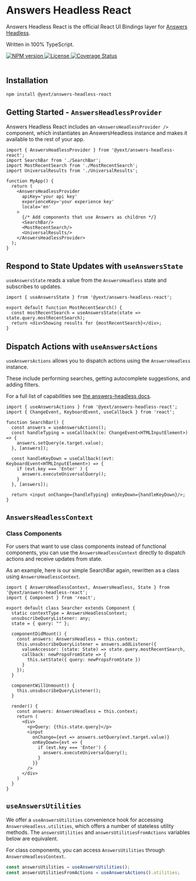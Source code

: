 # Answers Headless React

Answers Headless React is the official React UI Bindings layer for [Answers Headless](https://www.npmjs.com/package/@yext/answers-headless).

Written in 100% TypeScript.

<div>
  <a href="https://npmjs.org/package/@yext/answers-headless-react">
    <img src="https://img.shields.io/npm/v/@yext/answers-headless-react" alt="NPM version"/>
  </a>
  <a href="./LICENSE">
    <img src="https://img.shields.io/badge/License-BSD%203--Clause-blue.svg" alt="License"/>
  </a>
  <a href='https://coveralls.io/github/yext/answers-headless-react?branch=main'>
    <img src='https://coveralls.io/repos/github/yext/answers-headless-react/badge.svg?branch=main' alt='Coverage Status' />
  </a>
</div>
<br>

## Installation

```shell
npm install @yext/answers-headless-react
```

## Getting Started - `AnswersHeadlessProvider`

Answers Headless React includes an `<AnswersHeadlessProvider />` component, which instantiates an AnswersHeadless instance and makes it available to the rest of your app.

```tsx
import { AnswersHeadlessProvider } from '@yext/answers-headless-react';
import SearchBar from './SearchBar';
import MostRecentSearch from './MostRecentSearch';
import UniversalResults from './UniversalResults';

function MyApp() {
  return (
    <AnswersHeadlessProvider
      apiKey='your api key'
      experienceKey='your experience key'
      locale='en'
    >
      {/* Add components that use Answers as children */}
      <SearchBar/>
      <MostRecentSearch/>
      <UniversalResults/>
    </AnswersHeadlessProvider>
  );
}
```

## Respond to State Updates with `useAnswersState`

`useAnswersState` reads a value from the `AnswersHeadless` state and subscribes to updates.

```tsx
import { useAnswersState } from '@yext/answers-headless-react';

export default function MostRecentSearch() {
  const mostRecentSearch = useAnswersState(state => state.query.mostRecentSearch);
  return <div>Showing results for {mostRecentSearch}</div>;
}
```

## Dispatch Actions with `useAnswersActions`

`useAnswersActions` allows you to dispatch actions using the `AnswersHeadless` instance.

These include performing searches, getting autocomplete suggestions, and adding filters.

For a full list of capabilities see [the answers-headless docs](https://www.npmjs.com/package/@yext/answers-headless).

```tsx
import { useAnswersActions } from '@yext/answers-headless-react';
import { ChangeEvent, KeyboardEvent, useCallback } from 'react';

function SearchBar() {
  const answers = useAnswersActions();
  const handleTyping = useCallback((e: ChangeEvent<HTMLInputElement>) => {
    answers.setQuery(e.target.value);
  }, [answers]);
  
  const handleKeyDown = useCallback((evt: KeyboardEvent<HTMLInputElement>) => {
    if (evt.key === 'Enter' ) {
      answers.executeUniversalQuery();
    }
  }, [answers]);

  return <input onChange={handleTyping} onKeyDown={handleKeyDown}/>;
}
```

## `AnswersHeadlessContext`
### Class Components

For users that want to use class components instead of functional components, you can use the `AnswersHeadlessContext` directly to dispatch actions and receive updates from state.

As an example, here is our simple SearchBar again, rewritten as a class using `AnswersHeadlessContext`.

```tsx
import { AnswersHeadlessContext, AnswersHeadless, State } from '@yext/answers-headless-react';
import { Component } from 'react';

export default class Searcher extends Component {
  static contextType = AnswersHeadlessContext;
  unsubscribeQueryListener: any;
  state = { query: "" };

  componentDidMount() {
    const answers: AnswersHeadless = this.context;
    this.unsubscribeQueryListener = answers.addListener({
      valueAccessor: (state: State) => state.query.mostRecentSearch,
      callback: newPropsFromState => {
        this.setState({ query: newPropsFromState })
      }
    });
  }

  componentWillUnmount() {
    this.unsubscribeQueryListener();
  }

  render() {
    const answers: AnswersHeadless = this.context;
    return (
      <div>
        <p>Query: {this.state.query}</p>
        <input
          onChange={evt => answers.setQuery(evt.target.value)}
          onKeyDown={evt => {
            if (evt.key === 'Enter') {
              answers.executeUniversalQuery();
            }
          }}
        />
      </div>
    )
  }
}
```

## `useAnswersUtilities`

We offer a `useAnswersUtilities` convenience hook for accessing `AnswersHeadless.utilities`, which offers a number of stateless utility methods.
The `answersUtilities` and `answersUtilitiesFromActions` variables below are equivalent.

For class components, you can access `AnswersUtilities` through `AnswersHeadlessContext`.

```ts
const answersUtilities = useAnswersUtilities();
const answersUtilitiesFromActions = useAnswersActions().utilities;
```
